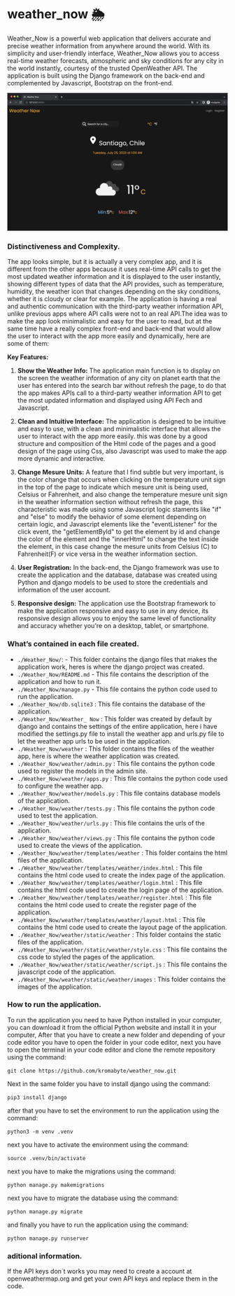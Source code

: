 # weather_now 🌦️

Weather_Now is a powerful web application that delivers accurate and precise weather information from anywhere around the world. With its simplicity and user-friendly interface, Weather_Now allows you to access real-time weather forecasts, atmospheric and sky conditions for any city in the world instantly, courtesy of the trusted OpenWeather API. The application is built using the Django framework on the back-end and complemented by Javascript, Bootstrap on the front-end.

![screenshot image ](https://github.com/kromabyte/weather_now/blob/master/weather/static/weather/images/screenshot.png)


### Distinctiveness and Complexity.

The app looks simple, but it is actually a very complex app, and it is different from the other apps because it uses real-time API calls to get the most updated weather information and it is displayed to the user instantly, showing different types of data that the API provides, such as temperature, humidity, the weather icon that changes depending on the sky conditions, whether it is cloudy or clear for example. The application is having a real and authentic communication with the third-party weather information API, unlike previous apps where API calls were not to an real API.The idea was to make the app look minimalistic and easy for the user to read, but at the same time have a really complex front-end and back-end that would allow the user to interact with the app more easily and dynamically, here are some of them:

**Key Features:**

1. **Show the Weather Info:** The application main function is to display on the screen the weather information of any city on planet earth that the user has entered into the search bar without refresh the page, to do that the app makes APIs call to a third-party weather information API to get the most updated information and displayed using API Fech and Javascript.

2. **Clean and Intuitive Interface:** The application is designed to be intuitive and easy to use, with a clean and minimalistic interface that allows the user to interact with the app more easily. this was done by a good structure and composition of the Html code of the pages and a good design of the page using Css, also Javascript was used to make the app more dynamic and interactive.

3. **Change Mesure Units:** A feature that I find subtle but very important, is the color change that occurs when clicking on the temperature unit sign in the top of the page to indicate which mesure unit is being used, Celsius or Fahrenheit, and also change the temperature mesure unit sign in the weather information section without refresh the page, this characteristic was made using some Javascript logic staments like "if" and "else" to modify the behavior of some element depending on certain logic, and Javascript elements like the "eventListener" for the click event, the "getElementById" to get the element by id and change the color of the element and the "innerHtml" to change the text inside the element, in this case change the mesure units from Celsius (C) to Fahrenheit(F) or vice versa in the weather information section.

4. **User Registration:** In the back-end, the Django framework was use to create the application and the database, database was created using Python and django models to be used to store the credentials and information of the user account.

5. **Responsive design:** The application use the Bootstrap framework to make the application responsive and easy to use in any device, its responsive design allows you to enjoy the same level of functionality and accuracy whether you're on a desktop, tablet, or smartphone.

### What’s contained in each file created.

 - `./Weather_Now/`: - This folder contains the django files that makes the application work, heres is where the django project was created.
  -  `./Weather_Now/README.md` - This file contains the description of the application and how to run it.
  - `./Weather_Now/manage.py` - This file contains the python code used to run the application.
  - `./Weather_Now/db.sqlite3` : This file contains the database of the application.
  - `./Weather_Now/Weather_ Now` : This folder was created by default by django and contains the settings of the entire application, here i have modified the settings.py file to install the weather app and urls.py file to let the weather app urls to be used in the application.
 - `./Weather_Now/weather` : This folder contains the files of the weather app, here is where the weather application was created.
  - `./Weather_Now/weather/admin.py` : This file contains the python code used to register the models in the admin site.
  - `./Weather_Now/weather/apps.py` : This file contains the python code used to configure the weather app.
  - `./Weather_Now/weather/models.py` : This file contains database models of the application.
  - `./Weather_Now/weather/tests.py` : This file contains the python code used to test the application.
  - `./Weather_Now/weather/urls.py` : This file contains the urls of the application.
  - `./Weather_Now/weather/views.py` : This file contains the python code used to create the views of the application.
  - `./Weather_Now/weather/templates/weather` : This folder contains the html files of the application.
  - `./Weather_Now/weather/templates/weather/index.html` : This file contains the html code used to create the index page of the application.
  - `./Weather_Now/weather/templates/weather/login.html` : This file contains the html code used to create the login page of the application.
  - `./Weather_Now/weather/templates/weather/register.html` : This file contains the html code used to create the register page of the application.
  - `./Weather_Now/weather/templates/weather/layout.html` : This file contains the html code used to create the layout page of the application.
  - `./Weather_Now/weather/static/weather` : This folder contains the static files of the application.
  - `./Weather_Now/weather/static/weather/style.css` : This file contains the css code to styled the pages of the application.
  - `./Weather_Now/weather/static/weather/script.js` : This file contains the javascript code of the application.
  - `./Weather_Now/weather/static/weather/images` : This folder contains the images of the application.

### How to run the application.

To run the application you need to have Python installed in your computer, you can download it from the official Python website and install it in your computer, After that you have to create a new folder and depending of your code editor you have to open the folder in your code editor, next you have to open the terminal in your code editor and clone the remote repository using the command:

    git clone https://github.com/kromabyte/weather_now.git

Next in the same folder you have to install django using the command:

    pip3 install django

after that you have to set the environment to run the application using the command:

    python3 -m venv .venv

next you have to activate the environment using the command:

    source .venv/bin/activate

next you have to make the migrations using the command:

    python manage.py makemigrations

next you have to migrate the database using the command:

    python manage.py migrate

and finally you have to run the application using the command:

    python manage.py runserver

### aditional information.

If the API keys don´t works you may need to create a account at openweathermap.org and get your own API keys and replace them in the code.